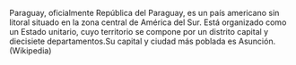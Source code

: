 Paraguay, oficialmente República del Paraguay,​ es un país americano sin litoral situado en la zona central de América del Sur.​ Está organizado como un Estado unitario, cuyo territorio se compone por un distrito capital y diecisiete departamentos.​Su capital y ciudad más poblada es Asunción. (Wikipedia)
